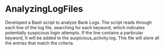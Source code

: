 # AnalyzingLogFiles

Developed a Bash script to analyze Bank Logs. The script reads through each line of the log file, searching for each keyword, which indicates potentially suspicious login attempts. If the line contains a particular keyword, It will be added to the suspicious_activity.log. This file will store all the entries that match the criteria. 

